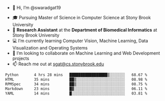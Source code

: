 - 👋 Hi, I’m @swaradgat19
<!-- - 👀 I’m interested in  -->
- 🎓 Pursuing Master of Science in Computer Science at Stony Brook University
- :microscope: **Research Assistant** at the **Department of Biomedical Informatics** at Stony Brook University 
- 💻 I’m currently learning Computer Vision, Machine Learning, Data Visualization and Operating Systems
- 💞️ I’m looking to collaborate on Machine Learning and Web Development projects 
- 📫 Reach me out at sgat@cs.stonybrook.edu

<!--START_SECTION:waka-->

```txt
Python       4 hrs 28 mins   █████████████████▒░░░░░░░   68.67 %
HTML         35 mins         ██▒░░░░░░░░░░░░░░░░░░░░░░   08.98 %
RPMSpec      34 mins         ██▒░░░░░░░░░░░░░░░░░░░░░░   08.75 %
Markdown     23 mins         █▓░░░░░░░░░░░░░░░░░░░░░░░   06.11 %
YAML         14 mins         █░░░░░░░░░░░░░░░░░░░░░░░░   03.81 %
```

<!--END_SECTION:waka-->

<!---
swaradgat19/swaradgat19 is a ✨ special ✨ repository because its `README.md` (this file) appears on your GitHub profile.
You can click the Preview link to take a look at your changes.
--->
